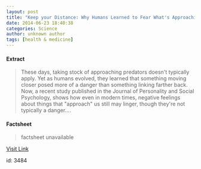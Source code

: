 ```yaml
---
layout: post
title: "Keep your Distance: Why Humans Learned to Fear What's Approaching"
date: 2014-06-23 18:40:38
categories: Science
author: unknown author
tags: [health & medicine]
---
```



#### Extract
>These days, taking stock of approaching predators doesn't typically apply. Yet as humans evolved, they learned that something moving closer posed more of a danger than something linking farther back. Now, a recent study published in the Journal of Personality and Social Psychology, shows how even in modern times, negative feelings about things that "approach" us still may linger, though they're not typically a danger....

#### Factsheet
>factsheet unavailable

[Visit Link](http://www.scienceworldreport.com/articles/15616/20140623/keep-your-distance-why-humans-learned-to-fear-whats-approaching.htm)

id:    3484
